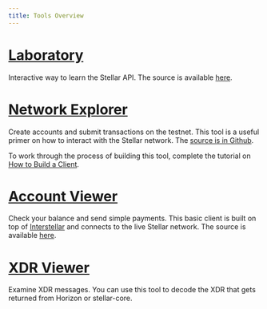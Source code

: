 ```yaml
---
title: Tools Overview
---
```

# [Laboratory](https://www.stellar.org/laboratory)
Interactive way to learn the Stellar API. The source is available [here](https://github.com/stellar/laboratory).

# [Network Explorer](https://stellar.github.io/network-explorer/)
Create accounts and submit transactions on the testnet. This tool is a useful primer on how to interact with the Stellar network. The [source is in Github](https://github.com/stellar/stellar-tutorials/tree/master/network-explorer).

To work through the process of building this tool, complete the tutorial on [How to Build a Client](https://stellar.github.io/network-explorer/).

# [Account Viewer](https://www.stellar.org/account-viewer/)
Check your balance and send simple payments. This basic client is built on top of [Interstellar](https://github.com/stellar/interstellar) and connects to the live Stellar network. The source is available [here](https://github.com/stellar/account-viewer).

# [XDR Viewer](https://stellar.github.io/xdr-viewer/)
Examine XDR messages. You can use this tool to decode the XDR that gets returned from Horizon or stellar-core.
